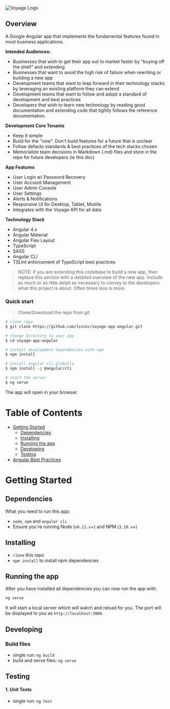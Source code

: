 ![Voyage Logo](https://github.com/lssinc/voyage-app-angular1/blob/master/readme_docs/voyage-logo-horiz-color.png)

## Overview
A Google Angular app that implements the fundamental features found in most business applications.

__Intended Audiences:__
* Businesses that wish to get their app out to market faster by "buying off the shelf" and extending
* Businesses that want to avoid the high risk of failure when rewriting or building a new app
* Development teams that want to leap forward in their technology stacks by leveraging an existing platform they can extend
* Development teams that want to follow and adopt a standard of development and best practices
* Developers that wish to learn new technology by reading good documentation and extending code that tightly follows the reference documentation. 

__Development Core Tenants__
* Keep it simple
* Build for the "now". Don't build features for a future that is unclear
* Follow defacto standards & best practices of the tech stacks chosen
* Memorialize team decisions in Markdown (.md) files and store in the repo for future developers (ie this doc)

__App Features__
* User Login w/ Password Recovery
* User Account Management
* User Admin Console
* User Settings
* Alerts & Notifications
* Responsive UI for Desktop, Tablet, Mobile
* Integrates with the Voyage API for all data

__Technology Stack__
* Angular 4.x
* Angular Material
* Angular Flex Layout
* TypeScript
* SASS 
* Angular CLI
* TSLint enforcement of TypeScript best practices


> NOTE: If you are extending this codebase to build a new app, then replace this section with a detailed overview of the new app. Include as much or as little detail as necessary to convey to the developers what this project is about. Often times less is more. 


### Quick start

> Clone/Download the repo from git

```bash
# clone repo
$ git clone https://github.com/lssinc/voyage-app-angular.git

# change directory to your app
$ cd voyage-app-angular

# install development dependencies with npm
$ npm install

# install angular cli globally.
$ npm install -g @angular/cli

# start the server
$ ng serve
```

The app will open in your browser.

# Table of Contents

* [Getting Started](#getting-started)
    * [Dependencies](#dependencies)
    * [Installing](#installing)
    * [Running the app](#running-the-app)
    * [Developing](#developing)
    * [Testing](#testing)
* [Angular Best Practices](https://angular.io/guide/styleguide)

# Getting Started

## Dependencies

What you need to run this app:
* `node`, `npm` and `angular cli`
* Ensure you're running Node (`v6.11.x`+) and NPM (`3.10.x`+)

## Installing

* `clone` this repo
* `npm install` to install npm dependencies

## Running the app

After you have installed all dependencies you can now run the app with:
```bash
ng serve
```

It will start a local server which will watch and reload for you. The port will be displayed to you as `http://localhost:3000`.

## Developing

### Build files

* single run: `ng build`
* build and serve files: `ng serve`

## Testing

#### 1. Unit Tests

* single run: `ng test`
